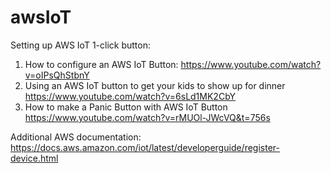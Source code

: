 # awsIoT

Setting up AWS IoT 1-click button:
1. How to configure an AWS IoT Button: 
https://www.youtube.com/watch?v=oIPsQhStbnY
2. Using an AWS IoT button to get your kids to show up for dinner
https://www.youtube.com/watch?v=6sLd1MK2CbY
3. How to make a Panic Button with AWS IoT Button
https://www.youtube.com/watch?v=rMUOl-JWcVQ&t=756s

Additional AWS documentation:
https://docs.aws.amazon.com/iot/latest/developerguide/register-device.html
